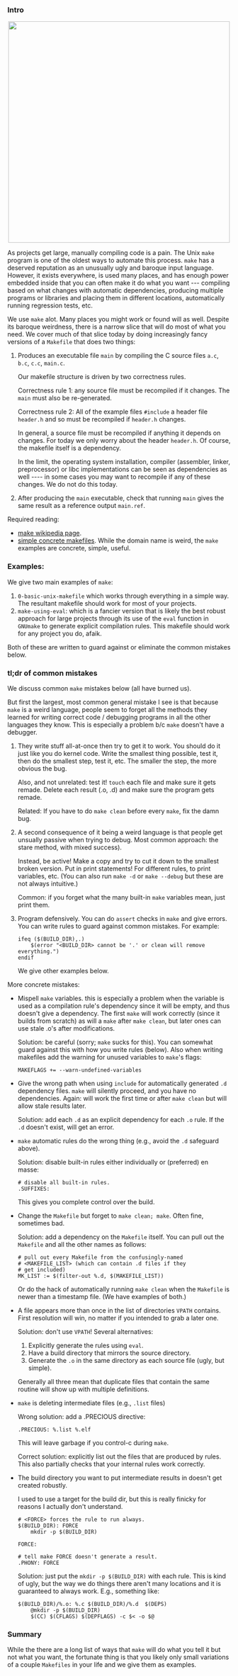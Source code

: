 ### Intro

<p align="center">
  <img src="../../labs/lab-memes/build-system.jpg" width="500" />
</p>

As projects get large, manually compiling code is a pain.   The Unix
`make` program is one of the oldest ways to automate this process.
`make` has a deserved reputation as an unusually ugly and baroque
input language.  However, it exists everywhere, is used many places,
and has enough power embedded inside that you can often make it do what
you want --- compiling based on what changes with automatic dependencies,
producing multiple programs or libraries and placing them in
different locations, automatically running regression tests, etc.

We use `make` alot.  Many places you might work or found will as well.
Despite its baroque weirdness, there is a narrow  slice that will do
most of what you need.  We cover much of that slice today by doing
increasingly fancy versions of a `Makefile` that does two things:

  1. Produces an executable file `main` by compiling the C source
     files `a.c`, `b.c`, `c.c`, `main.c`.

     Our makefile structure is driven by two correctness rules.

     Correctness rule 1: any source file must be recompiled if
     it changes.  The `main` must also be re-generated.
  
     Correctness rule 2: All of the example files `#include` a header file
     `header.h` and so must be recompiled if `header.h` changes.

     In general, a source file must be recompiled if anything it depends
     on changes.  For today we only worry about the header `header.h`.
     Of course, the makefile itself is a dependency.  

     In the limit, the operating system installation, compiler
     (assembler, linker, preprocessor) or libc implementations can be
     seen as dependencies as well ---- in some cases you may want to
     recompile if any of these changes.  We do not do this today.

  2. After producing the `main` executable, check that running `main`
     gives the same result as a reference output `main.ref`.

Required reading:
  - [make wikipedia page](https://en.wikipedia.org/wiki/Make_(software)).
  - [simple concrete makefiles](http://nuclear.mutantstargoat.com/articles/make/).
    While the domain name is weird, the `make` examples are concrete,
    simple, useful.

### Examples:

We give two main examples of `make`:
  1. `0-basic-unix-makefile` which works through everything
     in a simple way.  The resultant makefile should work
     for most of your projects.
  2. `make-using-eval`: which is a fancier version that is
      likely the best robust approach for large projects through
      its use of the `eval` function in `GNUmake` to generate
      explicit compilation rules.  This makefile should work
      for any project you do, afaik. 

Both of these are written to guard against or eliminate the
common mistakes below.

### tl;dr of common mistakes

We discuss common `make` mistakes below (all have burned us).


But first the largest, most common general mistake I see is that because
`make` is a weird language, people seem to forget all the methods they
learned for writing correct code / debugging programs in all the other
languages they know.  This is especially a problem b/c `make` doesn't
have a debugger.

 1. They write stuff all-at-once then try to get it to work.
    You should do it just like you do kernel code.  Write the smallest
    thing possible, test it, then do the smallest step, test it, etc.
    The smaller the step, the more obvious the bug.

    Also, and not unrelated: test it!  `touch` each file and make sure it
    gets remade.  Delete each result (.o, .d) and make sure the program
    gets remade.  

    Related: If you have to do `make clean` before every `make`, fix
    the damn bug.

 2. A second consequence of it being a weird language is that people
    get unsually passive when trying to debug.  Most common approach:
    the stare method, with mixed success).  

    Instead, be active!  Make a copy and try to cut it down to the
    smallest broken version.  Put in print statements!  For different
    rules, to print variables, etc.  (You can also run `make -d` or
    `make --debug` but these are not always intuitive.)

    Common: if you forget what the many built-in `make` variables
    mean, just print them.

 3. Program defensively.  You can do `assert` checks in `make` and
    give errors.  You can write rules to guard against common mistakes.
    For example:

        ifeq ($(BUILD_DIR),.)
            $(error "<BUILD_DIR> cannot be '.' or clean will remove everything.")
        endif

    We give other examples below.

More concrete mistakes:

  - Mispell `make` variables.  this is especially a problem when the
    variable is used as a compilation rule's dependency since it will
    be empty, and thus doesn't give a dependency.  The first `make` will
    work correctly (since it builds from scratch) as will a `make` after
    `make clean`, but later ones can use stale .o's after modifications.

    Solution: be careful (sorry; `make` sucks for this).  You can
    somewhat guard against this with how you write rules (below).
    Also when writing makefiles add the warning for unused variables to
    `make`'s flags:

        MAKEFLAGS += --warn-undefined-variables

  - Give the wrong path when using `include` for automatically
    generated `.d` dependency files.  `make` will silently proceed, and
    you have no dependencies.  Again: will work the first time or after
    `make clean` but will allow stale results later.

    Solution: add each `.d` as an explicit dependency for each `.o` rule.
    If the `.d` doesn't exist, will get an error.

  - `make` automatic rules do the wrong thing (e.g., avoid the 
    `.d` safeguard above).

    Solution: disable built-in rules either individually or
    (preferred) en masse:
    
        # disable all built-in rules.
        .SUFFIXES:

    This gives you complete control over the build.

  - Change the `Makefile` but forget to `make clean; make`.
    Often fine, sometimes bad.  

    Solution: add a dependency on the `Makefile` itself.  You can pull 
    out the `Makefile` and all the other names as follows:

        # pull out every Makefile from the confusingly-named
        # <MAKEFILE_LIST> (which can contain .d files if they
        # get included)
        MK_LIST := $(filter-out %.d, $(MAKEFILE_LIST))

    Or do the hack of automatically running `make clean` when the
    `Makefile` is newer than a timestamp file.  (We have examples
    of both.)


  - A file appears more than once in the list of directories `VPATH`
    contains.  First resolution will win, no matter if you intended to
    grab a later one.

    Solution: don't use `VPATH`!  Several alternatives:
      1. Explicitly generate the rules using `eval`.
      2. Have a build directory that mirrors the source directory.
      3. Generate the `.o` in the same directory as each source file 
         (ugly, but simple).  

      Generally all three mean that duplicate files that contain the
      same routine will show up with multiple definitions.

  - `make` is deleting intermediate files (e.g., `.list` files)

    Wrong solution: add a .PRECIOUS directive:

        .PRECIOUS: %.list %.elf 

    This will leave garbage if you control-c during `make`.

    Correct solution: explicitly list out the files that are produced
    by rules.  This also partially checks that your internal rules
    work correctly.

  - The build directory you want to put intermediate results in doesn't
    get created robustly.

    I used to use a target for the build dir, but this is really finicky
    for reasons I actually don't understand.  

        # <FORCE> forces the rule to run always.
        $(BUILD_DIR): FORCE
			mkdir -p $(BUILD_DIR)
    
        FORCE:

        # tell make FORCE doesn't generate a result.
        .PHONY: FORCE

    Solution: just put the `mkdir -p $(BUILD_DIR)` with each rule.
    This is kind of ugly, but the way we do things there aren't many
    locations and it is guaranteed to always work.  E.g., something
    like:

        $(BUILD_DIR)/%.o: %.c $(BUILD_DIR)/%.d  $(DEPS)
            @mkdir -p $(BUILD_DIR)
            $(CC) $(CFLAGS) $(DEPFLAGS) -c $< -o $@

### Summary

While the there are a long list of ways that `make` will do what you
tell it but not what you want, the fortunate thing is that you likely
only small variations of a couple `Makefiles` in your life and we give
them as examples.
